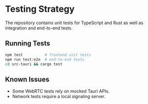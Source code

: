 # Testing Strategy

The repository contains unit tests for TypeScript and Rust as well as integration and end-to-end tests.

## Running Tests
```bash
npm test          # frontend unit tests
npm run test:e2e  # end-to-end tests
cd src-tauri && cargo test
```

## Known Issues
- Some WebRTC tests rely on mocked Tauri APIs.
- Network tests require a local signaling server.
